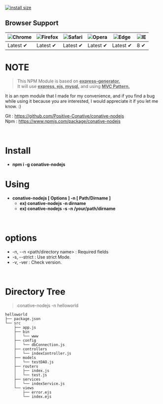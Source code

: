 [![install size](https://packagephobia.com/badge?p=conative-nodejs)](https://packagephobia.com/result?p=conative-nodejs)

## Browser Support

![Chrome](https://raw.github.com/alrra/browser-logos/master/src/chrome/chrome_48x48.png) | ![Firefox](https://raw.github.com/alrra/browser-logos/master/src/firefox/firefox_48x48.png) | ![Safari](https://raw.github.com/alrra/browser-logos/master/src/safari/safari_48x48.png) | ![Opera](https://raw.github.com/alrra/browser-logos/master/src/opera/opera_48x48.png) | ![Edge](https://raw.github.com/alrra/browser-logos/master/src/edge/edge_48x48.png) | ![IE](https://raw.github.com/alrra/browser-logos/master/src/archive/internet-explorer_9-11/internet-explorer_9-11_48x48.png) |
--- | --- | --- | --- | --- | --- |
Latest ✔ | Latest ✔ | Latest ✔ | Latest ✔ | Latest ✔ | 8 ✔ |


# NOTE
> This NPM Module is based on <u><b>express-generator.</b></u><br>
> It will use <u><b>express, ejs, mysql.</b></u> and using <u><b>MVC Pattern.</b></u>

It is an npm module that I made for my convenience, and if you find a bug while using it because you are interested, I would appreciate it if you let me know. :)

Git : https://github.com/Positive-Conative/conative-nodejs 
<br>
Npm : https://www.npmjs.com/package/conative-nodejs

<br>

# Install
* <b>npm i -g conative-nodejs</b><br>

# Using
* <b>conative-nodejs [ Options ] -n [ Path/Dirname ]</b><br>
    * <b>ex) conative-nodejs -n dirname </b><br>
    * <b>ex) conative-nodejs -s -n /your/path/dirname </b>

<br>

# options
* -n, --n &lt;path/directory name&gt; : Required fields
* -s, --strict : Use strict Mode.
* -v, -ver : Check version.

<br>

# Directory Tree
> conative-nodejs -n helloworld
```
helloworld
├── package.json
└── src
    ├── app.js
    ├── bin
    │   └── www
    ├── config
    │   └── dbConnection.js
    ├── controllers
    │   └── indexController.js
    ├── models
    │   └── testDAO.js
    ├── routers
    │   ├── index.js
    │   └── test.js
    ├── services
    │   └── indexService.js
    └── views
        ├── error.ejs
        └── index.ejs
```
